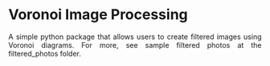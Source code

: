 # Voronoi Image Processing

<p align = 'justify'>
A simple python package that allows users to create filtered images using Voronoi diagrams. For more, see sample filtered photos at the filtered_photos folder.
</p>
